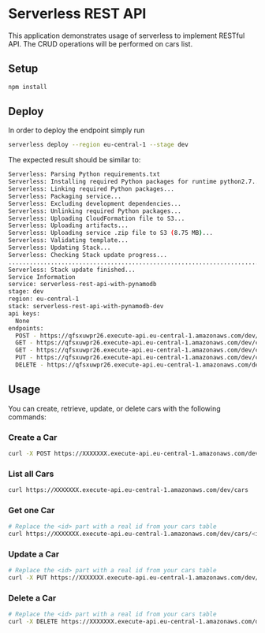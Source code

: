 # Serverless REST API

This application demonstrates usage of serverless to implement RESTful API.
The CRUD operations will be performed on cars list.

## Setup

```bash
npm install
```

## Deploy

In order to deploy the endpoint simply run

```bash
serverless deploy --region eu-central-1 --stage dev
```

The expected result should be similar to:
```bash
Serverless: Parsing Python requirements.txt
Serverless: Installing required Python packages for runtime python2.7...
Serverless: Linking required Python packages...
Serverless: Packaging service...
Serverless: Excluding development dependencies...
Serverless: Unlinking required Python packages...
Serverless: Uploading CloudFormation file to S3...
Serverless: Uploading artifacts...
Serverless: Uploading service .zip file to S3 (8.75 MB)...
Serverless: Validating template...
Serverless: Updating Stack...
Serverless: Checking Stack update progress...
......................................................................................................
Serverless: Stack update finished...
Service Information
service: serverless-rest-api-with-pynamodb
stage: dev
region: eu-central-1
stack: serverless-rest-api-with-pynamodb-dev
api keys:
  None
endpoints:
  POST - https://qfsxuwpr26.execute-api.eu-central-1.amazonaws.com/dev/cars
  GET - https://qfsxuwpr26.execute-api.eu-central-1.amazonaws.com/dev/cars
  GET - https://qfsxuwpr26.execute-api.eu-central-1.amazonaws.com/dev/cars/{car_id}
  PUT - https://qfsxuwpr26.execute-api.eu-central-1.amazonaws.com/dev/cars/{car_id}
  DELETE - https://qfsxuwpr26.execute-api.eu-central-1.amazonaws.com/dev/cars/{car_id}
```

## Usage

You can create, retrieve, update, or delete cars with the following commands:

### Create a Car

```bash
curl -X POST https://XXXXXXX.execute-api.eu-central-1.amazonaws.com/dev/cars --data @example_car.json
```

### List all Cars

```bash
curl https://XXXXXXX.execute-api.eu-central-1.amazonaws.com/dev/cars
```

### Get one Car

```bash
# Replace the <id> part with a real id from your cars table
curl https://XXXXXXX.execute-api.eu-central-1.amazonaws.com/dev/cars/<id>
```

### Update a Car

```bash
# Replace the <id> part with a real id from your cars table
curl -X PUT https://XXXXXXX.execute-api.eu-central-1.amazonaws.com/dev/cars/<id> --data @example_car.json
```

### Delete a Car

```bash
# Replace the <id> part with a real id from your cars table
curl -X DELETE https://XXXXXXX.execute-api.eu-central-1.amazonaws.com/dev/cars/<id>
```
